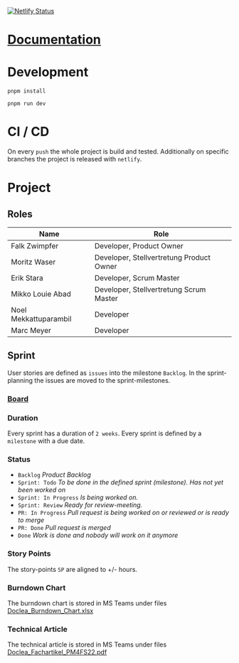 [![Netlify Status](https://api.netlify.com/api/v1/badges/97257f5d-1ddc-4318-a2f2-def9a8be7bf1/deploy-status)](https://app.netlify.com/sites/doclea/deploys)

# [Documentation](docs/index.md)

# Development

```
pnpm install
```

```
pnpm run dev
```

# CI / CD

On every `push` the whole project is build and tested. Additionally on specific branches the project is released with `netlify`.

# Project

## Roles

| Name                  | Role                                     |
| --------------------- | ---------------------------------------- |
| Falk Zwimpfer         | Developer, Product Owner                 |
| Moritz Waser          | Developer, Stellvertretung Product Owner |
| Erik Stara            | Developer, Scrum Master                  |
| Mikko Louie Abad      | Developer, Stellvertretung Scrum Master  |
| Noel Mekkattuparambil | Developer                                |
| Marc Meyer            | Developer                                |

## Sprint

User stories are defined as `issues` into the milestone `Backlog`. In the sprint-planning the issues are moved to the sprint-milestones.

### [Board](https://github.com/users/FalkZ/projects/2/views/2)

### Duration

Every sprint has a duration of `2 weeks`. Every sprint is defined by a `milestone` with a due date.

### Status

- `Backlog` _Product Backlog_
- `Sprint: Todo` _To be done in the defined sprint (milestone). Has not yet been worked on_
- `Sprint: In Progress` _Is being worked on._
- `Sprint: Review` _Ready for review-meeting._
- `PR: In Progress` _Pull request is being worked on or reviewed or is ready to merge_
- `PR: Done` _Pull request is merged_
- `Done` _Work is done and nobody will work on it anymore_

### Story Points

The story-points `SP` are aligned to +/- hours.

### Burndown Chart

The burndown chart is stored in MS Teams under files [Doclea_Burndown_Chart.xlsx](https://zhaw.sharepoint.com/:x:/s/PM4Doclea/EYVPOceyMERGoH3cm_8GU18BaUObmT175e3nHpUQGCEB6Q?e=gtbt9B)

### Technical Article

The technical article is stored in MS Teams under files [Doclea_Fachartikel_PM4FS22.pdf](https://zhaw.sharepoint.com/:b:/s/PM4Doclea/EbC5CZv1eYZFiPZ1FuwK7ZgBuTfvD5ZiD7_tagiDTwmW3w?e=ZeZxFg)
